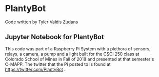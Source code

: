 # PlantyBot
Code written by Tyler Valdis Zudans

Jupyter Notebook for PlantyBot
------------------------------
This code was part of a Raspberry Pi System with a plethora of sensors, relays, a camera, a pump and a light built for the CSCI 250 class at Colorado School of Mines in Fall of 2018 and presented at that semester's C-MAPP. The twitter that the Pi posted to is found at https://twitter.com/PlantyBot .

